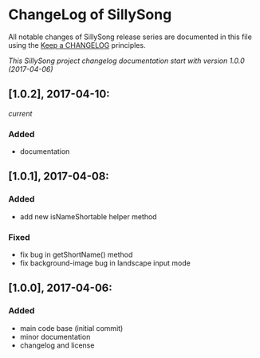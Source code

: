 # ChangeLog of SillySong

All notable changes of SillySong release series are documented in this file using the [Keep a CHANGELOG](http://keepachangelog.com/) principles.

_This SillySong project changelog documentation start with version 1.0.0 (2017-04-06)_

## [1.0.2], 2017-04-10:
_current_

### Added

* documentation


## [1.0.1], 2017-04-08:

### Added

* add new isNameShortable helper method

### Fixed

* fix bug in getShortName() method
* fix background-image bug in landscape input mode


## [1.0.0], 2017-04-06:

### Added

* main code base (initial commit)
* minor documentation
* changelog and license
